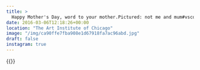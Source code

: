 ```yaml
---
title: >
  Happy Mother's Day, word to your mother.Pictured: not me and mum#vsco #VSCOfilm #chicago #art
date: 2016-03-06T12:18:26+00:00
location: "The Art Institute of Chicago"
image: "/img/ca90ffe7fba908e1d67918fa7ac96abd.jpg"
draft: false
instagram: true
---
```


{{<photo src="/img/ca90ffe7fba908e1d67918fa7ac96abd.jpg">}}
